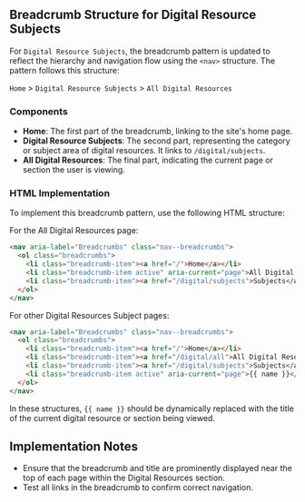 
## Breadcrumb Structure for Digital Resource Subjects

For `Digital Resource Subjects`, the breadcrumb pattern is updated to reflect the hierarchy and navigation flow using the `<nav>` structure. The pattern follows this structure:

`Home` > `Digital Resource Subjects` > `All Digital Resources`

### Components
- **Home**: The first part of the breadcrumb, linking to the site's home page.
- **Digital Resource Subjects**: The second part, representing the category or subject area of digital resources. It links to `/digital/subjects`.
- **All Digital Resources**: The final part, indicating the current page or section the user is viewing.

### HTML Implementation
To implement this breadcrumb pattern, use the following HTML structure:

For the All Digital Resources page:

```html
<nav aria-label="Breadcrumbs" class="nav--breadcrumbs">
  <ol class="breadcrumbs">
    <li class="breadcrumb-item"><a href="/">Home</a></li>
    <li class="breadcrumb-item active" aria-current="page">All Digital Resources</li>
    <li class="breadcrumb-item"><a href="/digital/subjects">Subjects</a></li>
  </ol>
</nav>
```

For other Digital Resources Subject pages:

```html
<nav aria-label="Breadcrumbs" class="nav--breadcrumbs">
  <ol class="breadcrumbs">
    <li class="breadcrumb-item"><a href="/">Home</a></li>
    <li class="breadcrumb-item"><a href="/digital/all">All Digital Resources</a></li>
    <li class="breadcrumb-item"><a href="/digital/subjects">Subjects</a></li>
    <li class="breadcrumb-item active" aria-current="page">{{ name }}</li>
  </ol>
</nav>
```

In these structures, `{{ name }}` should be dynamically replaced with the title of the current digital resource or section being viewed.


## Implementation Notes
- Ensure that the breadcrumb and title are prominently displayed near the top of each page within the Digital Resources section.
- Test all links in the breadcrumb to confirm correct navigation.
